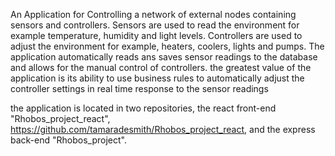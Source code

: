 An Application for Controlling a network of external nodes containing sensors and controllers.  Sensors are used to read the environment for example temperature, humidity and light levels. Controllers are used to adjust the environment for example, heaters, coolers, lights and pumps.  The application automatically reads ans saves sensor readings to the database and allows for the manual control of controllers. the greatest value of the application is its ability to use business rules to automatically adjust the controller settings in real time response to the sensor readings

the application is located in two repositories, the react front-end "Rhobos_project_react", https://github.com/tamaradesmith/Rhobos_project_react, and the express back-end "Rhobos_project".
